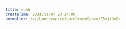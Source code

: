 ```yaml
---
title: uuhh
createTime: 2024/11/07 23:24:09
permalink: /vi/LandscapeLeisureGreenSpace/Z5xjtGeB/
---
```

